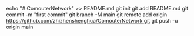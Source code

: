 echo "# ComouterNetwork" >> README.md
git init
git add README.md
git commit -m "first commit"
git branch -M main
git remote add origin https://github.com/zhizhenshenghua/ComouterNetwork.git
git push -u origin main
